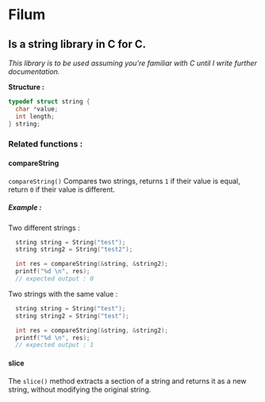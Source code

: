 # Filum

## Is a string library in C for C.

_This library is to be used assuming you're familiar with C until I write further documentation._

**Structure :**

```c
typedef struct string {
  char *value;
  int length;
} string;
```

### Related functions :

#### **compareString**

`compareString()` Compares two strings, returns `1` if their value is equal, return `0` if their value is different.

##### Example :

Two different strings :

```c
  string string = String("test");
  string string2 = String("test2");

  int res = compareString(&string, &string2);
  printf("%d \n", res);
  // expected output : 0
```

Two strings with the same value :

```c
  string string = String("test");
  string string2 = String("test");

  int res = compareString(&string, &string2);
  printf("%d \n", res);
  // expected output : 1
```

#### **slice**

The `slice()` method extracts a section of a string and returns it as a new string, without modifying the original string.
